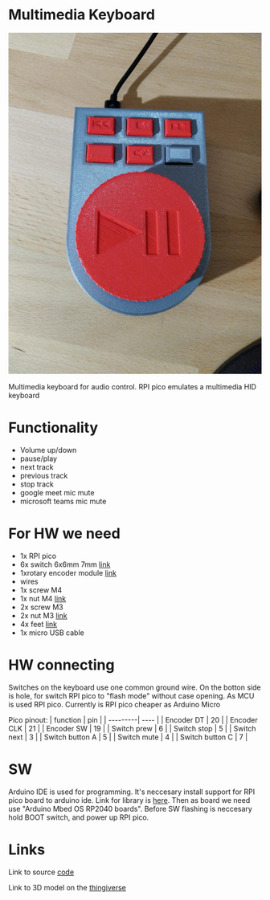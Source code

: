 # Multimedia Keyboard

![Image description](IMG_20220424_205040.jpg)

Multimedia keyboard for audio control. RPI pico emulates a multimedia HID keyboard

# Functionality
- Volume up/down
- pause/play
- next track
- previous track
- stop track
- google meet mic mute
- microsoft teams mic mute

# For HW we need 
- 1x RPI pico
- 6x switch 6x6mm 7mm [link](https://www.aliexpress.com/item/1005002076550064.html?spm=a2g0o.productlist.0.0.2fb64ad74JB1mU&algo_pvid=0163f4f0-5ff1-4e94-891d-a1edc95a7f85&aem_p4p_detail=202205060114555189892433286990001252763&algo_exp_id=0163f4f0-5ff1-4e94-891d-a1edc95a7f85-3&pdp_ext_f=%7B%22sku_id%22%3A%2212000018656397845%22%7D&pdp_npi=1%40dis%7CEUR%7C%7C0.76%7C%7C%7C1.6%7C%7C%40210318be16518248956714345eac0a%7C12000018656397845%7Csea)
- 1xrotary encoder module [link](https://www.aliexpress.com/item/32631275788.html?spm=a2g0o.order_list.0.0.47bd1802xBjui3)
- wires
- 1x screw M4
- 1x nut M4 [link](https://www.aliexpress.com/item/1005002361713083.html?spm=a2g0o.order_list.0.0.47bd1802xBjui3)
- 2x screw M3
- 2x nut M3 [link](https://www.aliexpress.com/item/1005002361713083.html?spm=a2g0o.order_list.0.0.47bd1802xBjui3)
- 4x feet [link](https://www.aliexpress.com/item/33041571060.html?spm=a2g0o.productlist.0.0.758f3135ko0wHO&algo_pvid=76702fe5-d5af-47b8-a994-617759d4d001&aem_p4p_detail=202205060115467407324789163200001235732&algo_exp_id=76702fe5-d5af-47b8-a994-617759d4d001-2&pdp_ext_f=%7B%22sku_id%22%3A%2267341453366%22%7D&pdp_npi=1%40dis%7CEUR%7C%7C0.69%7C%7C%7C%7C%7C%40210318d116518249468761773e0f90%7C67341453366%7Csea)
- 1x micro USB cable


# HW connecting
Switches on the keyboard use one common ground wire. On the botton side is hole, for switch RPI pico to "flash mode" without case opening. As MCU is used RPI pico. Currently is RPI pico cheaper as Arduino Micro

Pico pinout:
| function | pin |
| ---------| ---- |
| Encoder DT | 20 |
| Encoder CLK | 21 |
| Encoder SW | 19 |
| Switch prew | 6 |
| Switch stop | 5 |
| Switch next | 3 |
| Switch button A | 5 |
| Switch mute | 4 |
| Switch button C | 7 |

# SW
Arduino IDE is used for programming. It's neccesary install support for RPI pico board to arduino ide. Link for library is [here](https://github.com/earlephilhower/arduino-pico/releases/download/global/package_rp2040_index.json). Then as board we need use "Arduino Mbed OS RP2040 boards". Before SW flashing is neccesary hold BOOT switch, and power up RPI pico.

# Links
Link to source [code](https://github.com/johnyHV/multimediaKeyboard)

Link to 3D model on the [thingiverse](https://www.thingiverse.com/thing:5378572)
